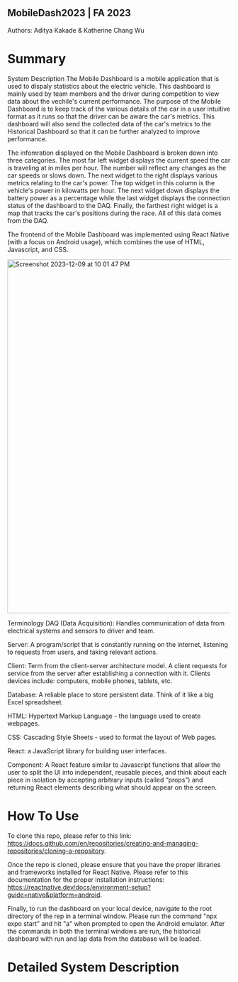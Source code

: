 ## MobileDash2023 | FA 2023

Authors: Aditya Kakade & Katherine Chang Wu

# Summary
System Description 
The Mobile Dashboard is a mobile application that is used to dispaly statistics about the electric vehicle. This dashboard is mainly used by team members and the driver during competition to view data about the vechile's current performance. The purpose of the Mobile Dashboard is to keep track of the various details of the car in a user intuitive format as it runs so that the driver can be aware the car's metrics. This dashboard will also send the collected data of the car's metrics to the Historical Dashboard so that it can be further analyzed to improve performance.

The infomration displayed on the Mobile Dashboard is broken down into three categories. The most far left widget displays the current speed the car is traveling at in miles per hour. The number will reflect any changes as the car speeds or slows down. The next widget to the right displays various metrics relating to the car's power. The top widget in this column is the vehicle's power in kilowatts per hour. The next widget down displays the battery power as a percentage while the last widget displays the connection status of the dashboard to the DAQ. Finally, the farthest right widget is a map that tracks the car's positions during the race. All of this data comes from the DAQ.

The frontend of the Mobile Dashboard was implemented using React Native (with a focus on Android usage), which combines the use of HTML, Javascript, and CSS. 


<img width="797" alt="Screenshot 2023-12-09 at 10 01 47 PM" src="https://github.com/adityakakade432/MobileDash2023/assets/90734482/4c2c330c-c1d4-462e-8834-0a5d3a27eef9">

Terminology
DAQ (Data Acquisition): Handles communication of data from electrical systems and sensors to driver and team.

Server: A program/script that is constantly running on the internet, listening to requests from users, and taking relevant actions.

Client: Term from the client-server architecture model. A client requests for service from the server after establishing a connection with it. Clients devices include: computers, mobile phones, tablets, etc.

Database: A reliable place to store persistent data. Think of it like a big Excel spreadsheet.

HTML: Hypertext Markup Language - the language used to create webpages.

CSS: Cascading Style Sheets - used to format the layout of Web pages.

React: a JavaScript library for building user interfaces.

Component: A React feature similar to Javascript functions that allow the user to split the UI into independent, reusable pieces, and think about each piece in isolation by accepting arbitrary inputs (called “props”) and returning React elements describing what should appear on the screen.

# How To Use
To clone this repo, please refer to this link: https://docs.github.com/en/repositories/creating-and-managing-repositories/cloning-a-repository. 

Once the repo is cloned, please ensure that you have the proper libraries and frameworks installed for React Native. Please refer to this documentation for the proper installation instructions: https://reactnative.dev/docs/environment-setup?guide=native&platform=android. 

Finally, to run the dashboard on your local device, navigate to the root directory of the rep in a terminal window. Please run the command "npx expo start" and hit "a" when prompted to open the Android emulator. After the commands in both the terminal windows are run, the historical dashboard with run and lap data from the database will be loaded.



# Detailed System Description 
